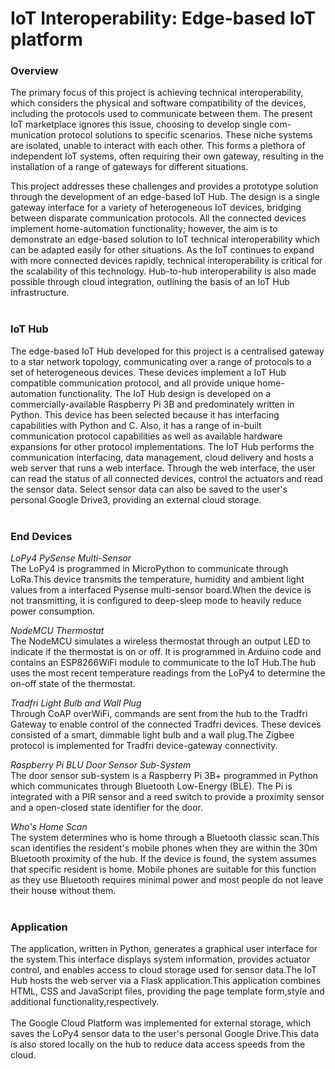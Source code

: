 # IoT Interoperability: Edge-based IoT platform

### Overview
The primary focus of this project is achieving technical interoperability, which considers the physical and software compatibility of the devices, 
including the protocols used to communicate between them. The present IoT marketplace ignores this issue, choosing to develop single com-
munication protocol solutions to specific scenarios. These niche systems are isolated, unable to interact with each other. 
This forms a plethora of independent IoT systems, often requiring their own gateway, resulting in the installation of a range of gateways
for different situations. <br/>

This project addresses these challenges and provides a prototype solution through the development of an edge-based IoT Hub. The design is a single gateway interface for a
variety of heterogeneous IoT devices, bridging between disparate communication protocols. 
All the connected devices implement home-automation functionality; however, the aim is to demonstrate an edge-based solution to IoT technical 
interoperability which can be adapted easily for other situations. 
As the IoT continues to expand with more connected devices rapidly, technical interoperability is critical for the scalability of this
technology. Hub-to-hub interoperability is also made possible through cloud integration, outlining the basis of an IoT Hub infrastructure. <br/><br/>

### IoT Hub
The edge-based IoT Hub developed for this project is a centralised gateway to a star network topology, communicating over a range of protocols
to a set of heterogeneous devices. These devices implement a IoT Hub compatible communication protocol, and all provide unique home-automation functionality.
The IoT Hub design is developed on a commercially-available Raspberry Pi 3B and predominately written in Python.
This device has been selected because it has interfacing capabilities with Python and C.
Also, it has a range of in-built communication protocol capabilities as well as available hardware expansions for other protocol implementations. 
The IoT Hub performs the communication interfacing, data management, cloud delivery and hosts a web server that runs a web interface.
Through the web interface, the user can read the status of all connected devices, control the actuators and read the sensor data. 
Select sensor data can also be saved to the user's personal Google Drive3, providing an external cloud storage. <br/><br/>

### End Devices
<i>LoPy4 PySense Multi-Sensor<br/></i>
The LoPy4 is programmed in MicroPython to communicate through LoRa.This device transmits the temperature, humidity and ambient
light values from a interfaced Pysense multi-sensor board.When the device is not transmitting, it is configured to deep-sleep mode to
heavily reduce power consumption.<br/>

<i>NodeMCU Thermostat<br/></i>
The NodeMCU simulates a wireless thermostat through an output LED to indicate if the thermostat is on or off. It is programmed in
Arduino code and contains an ESP8266WiFi module to communicate to the IoT Hub.The hub uses the most recent temperature readings
from the LoPy4 to determine the on-off state of the thermostat.<br/>

<i>Tradfri Light Bulb and Wall Plug<br/></i>
Through CoAP overWiFi, commands are sent from the hub to the Tradfri Gateway to enable control of the connected Tradfri devices.
These devices consisted of a smart, dimmable light bulb and a wall plug.The Zigbee protocol is implemented for Tradfri device-gateway
connectivity.<br/>

<i>Raspberry Pi BLU Door Sensor Sub-System<br/></i>
The door sensor sub-system is a Raspberry Pi 3B+ programmed in Python which communicates through Bluetooth Low-Energy (BLE).
The Pi is integrated with a PIR sensor and a reed switch to provide a proximity sensor and a open-closed state identifier for the door. <br/>

<i>Who's Home Scan<br/></i>
The system determines who is home through a Bluetooth classic scan.This scan identifies the resident's mobile phones when they are
within the 30m Bluetooth proximity of the hub. If the device is found, the system assumes that specific resident is home. Mobile phones are
suitable for this function as they use Bluetooth requires minimal power and most people do not leave their house without them.<br/><br/>

### Application
The application, written in Python, generates a graphical user interface for the system.This interface displays system information, provides
actuator control, and enables access to cloud storage used for sensor data.The IoT Hub hosts the web server via a Flask application.This
application combines HTML, CSS and JavaScript files, providing the page template form,style and additional functionality,respectively.
<br/><br/>
The Google Cloud Platform was implemented for external storage, which saves the LoPy4 sensor data to the user's personal Google
Drive.This data is also stored locally on the hub to reduce data access speeds from the cloud.
